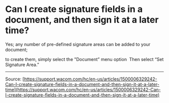 # Can I create signature fields in a document, and then sign it at a later time?

Yes; any number of pre-defined signature areas can be added to your document;

to create them, simply select the "Document” menu option 
Then select “Set Signature Area.”

---
Source: [https://support.wacom.com/hc/en-us/articles/1500006329242-Can-I-create-signature-fields-in-a-document-and-then-sign-it-at-a-later-time](https://support.wacom.com/hc/en-us/articles/1500006329242-Can-I-create-signature-fields-in-a-document-and-then-sign-it-at-a-later-time)
